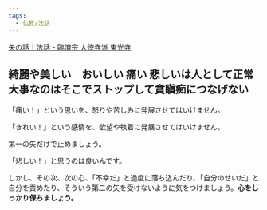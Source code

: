 ```yaml
---
tags:
  - 仏教/法話
---
```

[矢の話｜法話 - 臨済宗 大徳寺派 東光寺](https://www.d-tokoji.com/arrow001/)

## 綺麗や美しい　おいしい 痛い 悲しいは人として正常 大事なのはそこでストップして貪瞋痴につなげない

「痛い！」という思いを、怒りや苦しみに発展させてはいけません。

「きれい！」という感情を、欲望や執着に発展させてはいけません。

第一の矢だけで止めましょう。

「悲しい！」と思うのは良いんです。

しかし、その次、次の心、「不幸だ」と過度に落ち込んだり、「自分のせいだ」と自分を責めたり、そういう第二の矢を受けないように気をつけましょう。**心をしっかり保ちましょう。**

